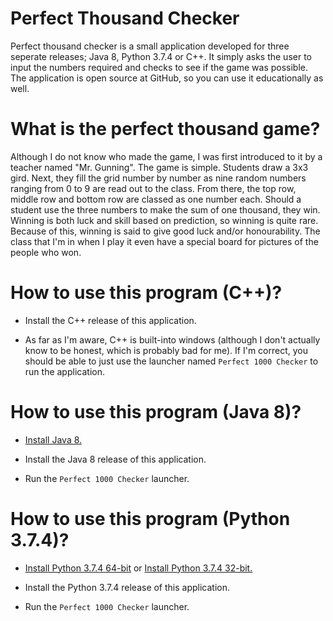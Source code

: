 # Perfect Thousand Checker
Perfect thousand checker is a small application developed for three seperate releases; Java 8, Python 3.7.4 or C++. It simply asks the user to input the numbers required and checks to see if the game was possible. The application is open source at GitHub, so you can use it educationally as well.

# What is the perfect thousand game?
Although I do not know who made the game, I was first introduced to it by a teacher named "Mr. Gunning". The game is simple. Students draw a 3x3 gird. Next, they fill the grid number by number as nine random numbers ranging from 0 to 9 are read out to the class. From there, the top row, middle row and bottom row are classed as one number each. Should a student use the three numbers to make the sum of one thousand, they win. Winning is both luck and skill based on prediction, so winning is quite rare. Because of this, winning is said to give good luck and/or honourability. The class that I'm in when I play it even have a special board for pictures of the people who won.

# How to use this program (C++)?
- Install the C++ release of this application.

- As far as I'm aware, C++ is built-into windows (although I don't actually know to be honest, which is probably bad for me). If I'm correct, you should be able to just use the launcher named `Perfect 1000 Checker` to run the application.

# How to use this program (Java 8)?
- [Install Java 8.](https://javadl.oracle.com/webapps/download/AutoDL?BundleId=240697_5b13a193868b4bf28bcb45c792fce896)

- Install the Java 8 release of this application.

- Run the `Perfect 1000 Checker` launcher.

# How to use this program (Python 3.7.4)?
- [Install Python 3.7.4 64-bit](https://www.python.org/ftp/python/3.7.4/python-3.7.4-amd64.exe) or [Install Python 3.7.4 32-bit.](https://www.python.org/ftp/python/3.7.4/python-3.7.4.exe)

- Install the Python 3.7.4 release of this application.

- Run the `Perfect 1000 Checker` launcher.

